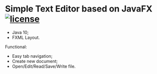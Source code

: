 [license-image]: https://img.shields.io/npm/l/normalize.css.svg?style=flat
[license-url]: LICENSE

# Simple Text Editor based on JavaFX [![license][license-image]][license-url]

- Java 10;
- FXML Layout.

Functional:
- Easy tab navigation;
- Create new document;
- Open/Edit/Read/Save/Write file.
